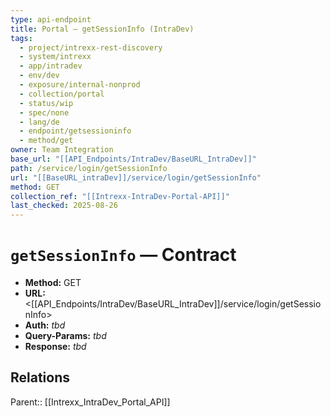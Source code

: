 ```yaml
---
type: api-endpoint
title: Portal — getSessionInfo (IntraDev)
tags:
  - project/intrexx-rest-discovery
  - system/intrexx
  - app/intradev
  - env/dev
  - exposure/internal-nonprod
  - collection/portal
  - status/wip
  - spec/none
  - lang/de
  - endpoint/getsessioninfo
  - method/get
owner: Team Integration
base_url: "[[API_Endpoints/IntraDev/BaseURL_IntraDev]]"
path: /service/login/getSessionInfo
url: "[[BaseURL_intraDev]]/service/login/getSessionInfo"
method: GET
collection_ref: "[[Intrexx-IntraDev-Portal-API]]"
last_checked: 2025-08-26
---
```


# `getSessionInfo` — Contract
- **Method:** GET  
- **URL:** <[[API_Endpoints/IntraDev/BaseURL_IntraDev]]/service/login/getSessionInfo>  
- **Auth:** _tbd_  
- **Query-Params:** _tbd_  
- **Response:** _tbd_

## Relations
Parent:: [[Intrexx_IntraDev_Portal_API]]
